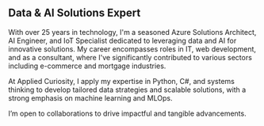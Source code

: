 ## Data & AI Solutions Expert

With over 25 years in technology, I'm a seasoned Azure Solutions Architect, AI Engineer, and IoT Specialist dedicated to leveraging data and AI for innovative solutions. My career encompasses roles in IT, web development, and as a consultant, where I've significantly contributed to various sectors including e-commerce and mortgage industries.

At Applied Curiosity, I apply my expertise in Python, C#, and systems thinking to develop tailored data strategies and scalable solutions, with a strong emphasis on machine learning and MLOps.

I’m open to collaborations to drive impactful and tangible advancements.
